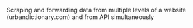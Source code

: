 Scraping and forwarding data from multiple levels of a website (urbandictionary.com) and from API simultaneously